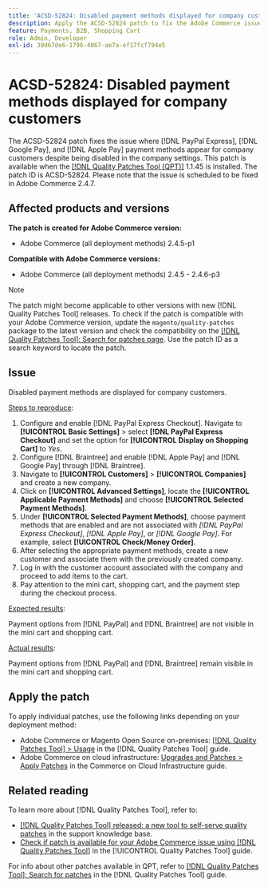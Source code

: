 ```yaml
---
title: 'ACSD-52824: Disabled payment methods displayed for company customers'
description: Apply the ACSD-52824 patch to fix the Adobe Commerce issue where [!DNL PayPal Express], [!DNL Google Pay], and [!DNL Apple Pay] payment methods appear for company customers despite being disabled in the company settings.
feature: Payments, B2B, Shopping Cart
role: Admin, Developer
exl-id: 39d67de6-1796-4067-ae7a-ef17fcf794e5
---
```

# ACSD-52824: Disabled payment methods displayed for company customers

The ACSD-52824 patch fixes the issue where [!DNL PayPal Express], [!DNL Google Pay], and [!DNL Apple Pay] payment methods appear for company customers despite being disabled in the company settings. This patch is available when the [[!DNL Quality Patches Tool (QPT)]](https://experienceleague.adobe.com/en/docs/commerce-operations/tools/quality-patches-tool/quality-patches-tool-to-self-serve-quality-patches) 1.1.45 is installed. The patch ID is ACSD-52824. Please note that the issue is scheduled to be fixed in Adobe Commerce 2.4.7.

## Affected products and versions

**The patch is created for Adobe Commerce version:**

* Adobe Commerce (all deployment methods) 2.4.5-p1

**Compatible with Adobe Commerce versions:**

* Adobe Commerce (all deployment methods) 2.4.5 - 2.4.6-p3

>[!NOTE]
>
>The patch might become applicable to other versions with new [!DNL Quality Patches Tool] releases. To check if the patch is compatible with your Adobe Commerce version, update the `magento/quality-patches` package to the latest version and check the compatibility on the [[!DNL Quality Patches Tool]: Search for patches page](https://experienceleague.adobe.com/tools/commerce-quality-patches/index.html). Use the patch ID as a search keyword to locate the patch.

## Issue

Disabled payment methods are displayed for company customers.

<u>Steps to reproduce</u>:

1. Configure and enable [!DNL PayPal Express Checkout]. Navigate to **[!UICONTROL Basic Settings]** > select **[!DNL PayPal Express Checkout]** and set the option for **[!UICONTROL Display on Shopping Cart]** to *Yes*.
1. Configure [!DNL Braintree] and enable [!DNL Apple Pay] and [!DNL Google Pay] through [!DNL Braintree].
1. Navigate to **[!UICONTROL Customers]** > **[!UICONTROL Companies]** and create a new company.
1. Click on **[!UICONTROL Advanced Settings]**, locate the **[!UICONTROL Applicable Payment Methods]** and choose **[!UICONTROL Selected Payment Methods]**.
1. Under **[!UICONTROL Selected Payment Methods]**, choose payment methods that are enabled and are not associated with *[!DNL PayPal Express Checkout]*, *[!DNL Apple Pay]*, or *[!DNL Google Pay]*. For example, select **[!UICONTROL Check/Money Order]**.
1. After selecting the appropriate payment methods, create a new customer and associate them with the previously created company.
1. Log in with the customer account associated with the company and proceed to add items to the cart.
1. Pay attention to the mini cart, shopping cart, and the payment step during the checkout process.

<u>Expected results</u>:

Payment options from [!DNL PayPal] and [!DNL Braintree] are not visible in the mini cart and shopping cart.

<u>Actual results</u>:

Payment options from [!DNL PayPal] and [!DNL Braintree] remain visible in the mini cart and shopping cart.

## Apply the patch

To apply individual patches, use the following links depending on your deployment method:

* Adobe Commerce or Magento Open Source on-premises: [[!DNL Quality Patches Tool] > Usage](/help/tools/quality-patches-tool/usage.md) in the [!DNL Quality Patches Tool] guide.
* Adobe Commerce on cloud infrastructure: [Upgrades and Patches > Apply Patches](https://experienceleague.adobe.com/docs/commerce-cloud-service/user-guide/develop/upgrade/apply-patches.html) in the Commerce on Cloud Infrastructure guide.

## Related reading

To learn more about [!DNL Quality Patches Tool], refer to:

* [[!DNL Quality Patches Tool] released: a new tool to self-serve quality patches](https://experienceleague.adobe.com/en/docs/commerce-operations/tools/quality-patches-tool/quality-patches-tool-to-self-serve-quality-patches) in the support knowledge base.
* [Check if patch is available for your Adobe Commerce issue using [!DNL Quality Patches Tool]](/help/tools/quality-patches-tool/patches-available-in-qpt/check-patch-for-magento-issue-with-magento-quality-patches.md) in the [!UICONTROL Quality Patches Tool] guide.


For info about other patches available in QPT, refer to [[!DNL Quality Patches Tool]: Search for patches](https://experienceleague.adobe.com/tools/commerce-quality-patches/index.html) in the [!DNL Quality Patches Tool] guide.
